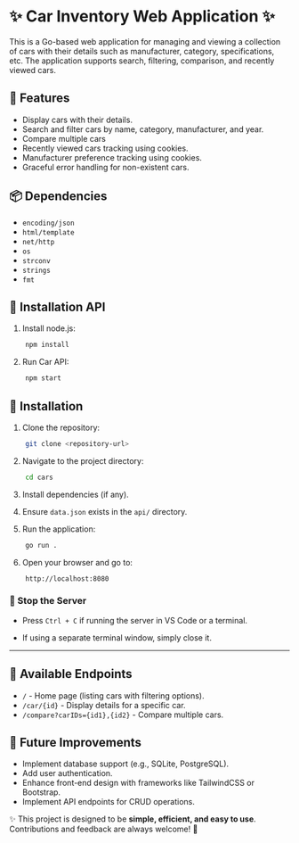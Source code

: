 
# ✨ Car Inventory Web Application ✨

This is a Go-based web application for managing and viewing a collection of cars with their details such as manufacturer, category, specifications, etc. The application supports search, filtering, comparison, and recently viewed cars.

## 🚀 Features
- Display cars with their details.
- Search and filter cars by name, category, manufacturer, and year.
- Compare multiple cars
- Recently viewed cars tracking using cookies.
- Manufacturer preference tracking using cookies.
- Graceful error handling for non-existent cars.


## 📦 Dependencies
- `encoding/json`
- `html/template`
- `net/http`
- `os`
- `strconv`
- `strings`
- `fmt`

## 🔨 Installation API
1. Install node.js:
```sh
    npm install
```
2. Run Car API:
```sh
    npm start
```

## 🔨 Installation
1. Clone the repository:
```sh
    git clone <repository-url>
```
2. Navigate to the project directory:
```sh
    cd cars
```
3. Install dependencies (if any).

4. Ensure `data.json` exists in the `api/` directory.

5. Run the application:
```sh
    go run .
```

6. Open your browser and go to:
```
    http://localhost:8080
```

### 🛑 Stop the Server

-   Press `Ctrl + C` if running the server in VS Code or a terminal.
    
-   If using a separate terminal window, simply close it.
    

----------

## 📄 Available Endpoints
- `/` - Home page (listing cars with filtering options).
- `/car/{id}` - Display details for a specific car.
- `/compare?carIDs={id1},{id2}` - Compare multiple cars.

## 📌 Future Improvements
- Implement database support (e.g., SQLite, PostgreSQL).
- Add user authentication.
- Enhance front-end design with frameworks like TailwindCSS or Bootstrap.
- Implement API endpoints for CRUD operations.

✨ This project is designed to be **simple, efficient, and easy to use**. Contributions and feedback are always welcome! 🚀